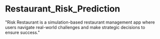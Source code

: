 # Restaurant_Risk_Prediction
"Risk Restaurant is a simulation-based restaurant management app where users navigate real-world challenges and make strategic decisions to ensure success."
